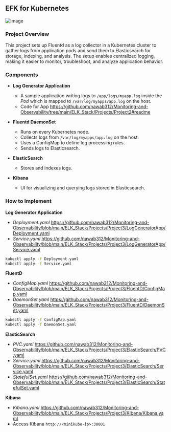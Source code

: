 ## EFK for Kubernetes ##

![image](https://github.com/user-attachments/assets/0c26ed6d-5f2b-43a7-ae88-9246db7a9c30)

### Project Overview ###
This project sets up Fluentd as a log collector in a Kubernetes cluster to gather logs from application pods and send them to Elasticsearch for storage, indexing, and analysis. The setup enables centralized logging, making it easier to monitor, troubleshoot, and analyze application behavior.

### Components ###
- **Log Generator Application**
  - A sample application writing logs to `/app/logs/myapp.log` inside the *Pod* which is mapped to `/var/log/myapps/app.log` on the host.
  - Code for App https://github.com/nawab312/Monitoring-and-Observability/tree/main/ELK_Stack/Projects/Project2#readme
 
- **Fluentd DaemonSet**
  - Runs on every Kubernetes node.
  - Collects logs from `/var/log/myapps/app.log` on the host.
  - Uses a ConfigMap to define log processing rules.
  - Sends logs to Elasticsearch.

- **ElasticSearch**
  - Stores and indexes logs.

- **Kibana**
  - UI for visualizing and querying logs stored in Elasticsearch.
 
### How to Implement ###

**Log Generator Application**
- *Deployment.yaml* https://github.com/nawab312/Monitoring-and-Observability/blob/main/ELK_Stack/Projects/Project3/LogGeneratorApp/Deployment.yaml
- *Service.yaml* https://github.com/nawab312/Monitoring-and-Observability/blob/main/ELK_Stack/Projects/Project3/LogGeneratorApp/Service.yaml
```bash
kubectl apply -f Deployment.yaml
kubectl apply -f Service.yaml
```

**FluentD**
- *ConfigMap.yaml* https://github.com/nawab312/Monitoring-and-Observability/blob/main/ELK_Stack/Projects/Project3/FluentD/ConfigMap.yaml
- *DaemonSet.yaml* https://github.com/nawab312/Monitoring-and-Observability/blob/main/ELK_Stack/Projects/Project3/FluentD/DaemonSet.yaml
```bash
kubectl apply -f ConfigMap.yaml
kubectl apply -f DaemonSet.yaml
```

**ElasticSearch**
- *PVC.yaml* https://github.com/nawab312/Monitoring-and-Observability/blob/main/ELK_Stack/Projects/Project3/ElasticSearch/PVC.yaml
- *Service.yaml* https://github.com/nawab312/Monitoring-and-Observability/blob/main/ELK_Stack/Projects/Project3/ElasticSearch/Service.yaml
- *StatefulSet.yaml* https://github.com/nawab312/Monitoring-and-Observability/blob/main/ELK_Stack/Projects/Project3/ElasticSearch/StatefulSet.yaml

**Kibana**
- *Kibana.yaml* https://github.com/nawab312/Monitoring-and-Observability/blob/main/ELK_Stack/Projects/Project3/Kibana/Kibana.yaml
- Access Kibana `http://<minikube-ip>:30001`

